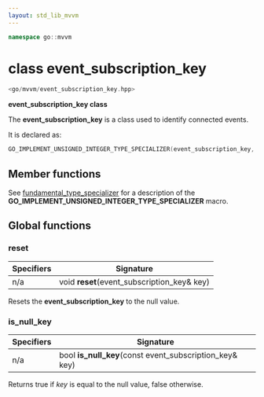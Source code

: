 ```yaml
---
layout: std_lib_mvvm
---
```


```c++
namespace go::mvvm
```

# class event_subscription_key

```c++
<go/mvvm/event_subscription_key.hpp>
```

**event_subscription_key class**

The **event_subscription_key** is a class used to identify connected events.

It is declared as:

```c++
GO_IMPLEMENT_UNSIGNED_INTEGER_TYPE_SPECIALIZER(event_subscription_key, uint3264_t, 0)
```

## Member functions

See [fundamental_type_specializer](./../utility/class_template_fundamental_type_specializer.html)
for a description of the **GO_IMPLEMENT_UNSIGNED_INTEGER_TYPE_SPECIALIZER** macro.

## Global functions

### reset

Specifiers | Signature
-|-
n/a | void **reset**(event_subscription_key& key)

Resets the **event_subscription_key** to the null value.

### is_null_key

Specifiers | Signature
-|-
n/a | bool **is_null_key**(const event_subscription_key& key)

Returns true if *key* is equal to the null value, false otherwise.
